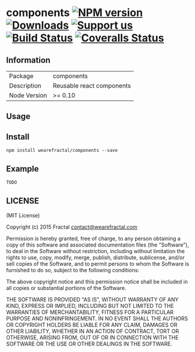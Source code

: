 # components [![NPM version][npm-image]][npm-url] [![Downloads][downloads-image]][npm-url] [![Support us][gittip-image]][gittip-url] [![Build Status][travis-image]][travis-url] [![Coveralls Status][coveralls-image]][coveralls-url]


## Information

<table>
<tr>
<td>Package</td>
<td>components</td>
</tr>
<tr>
<td>Description</td>
<td>Reusable react components</td>
</tr>
<tr>
<td>Node Version</td>
<td>>= 0.10</td>
</tr>
</table>

## Usage

## Install

```
npm install wearefractal/components --save
```
## Example

```js
TODO
```

## LICENSE

(MIT License)

Copyright (c) 2015 Fractal <contact@wearefractal.com>

Permission is hereby granted, free of charge, to any person obtaining
a copy of this software and associated documentation files (the
"Software"), to deal in the Software without restriction, including
without limitation the rights to use, copy, modify, merge, publish,
distribute, sublicense, and/or sell copies of the Software, and to
permit persons to whom the Software is furnished to do so, subject to
the following conditions:

The above copyright notice and this permission notice shall be
included in all copies or substantial portions of the Software.

THE SOFTWARE IS PROVIDED "AS IS", WITHOUT WARRANTY OF ANY KIND,
EXPRESS OR IMPLIED, INCLUDING BUT NOT LIMITED TO THE WARRANTIES OF
MERCHANTABILITY, FITNESS FOR A PARTICULAR PURPOSE AND
NONINFRINGEMENT. IN NO EVENT SHALL THE AUTHORS OR COPYRIGHT HOLDERS BE
LIABLE FOR ANY CLAIM, DAMAGES OR OTHER LIABILITY, WHETHER IN AN ACTION
OF CONTRACT, TORT OR OTHERWISE, ARISING FROM, OUT OF OR IN CONNECTION
WITH THE SOFTWARE OR THE USE OR OTHER DEALINGS IN THE SOFTWARE.

[gittip-url]: https://www.gittip.com/wearefractal/
[gittip-image]: http://img.shields.io/gittip/wearefractal.svg

[downloads-image]: http://img.shields.io/npm/dm/components.svg
[npm-url]: https://npmjs.org/package/components
[npm-image]: http://img.shields.io/npm/v/components.svg

[travis-url]: https://travis-ci.org/wearefractal/components
[travis-image]: https://travis-ci.org/wearefractal/components.png?branch=master

[coveralls-url]: https://coveralls.io/r/wearefractal/components
[coveralls-image]: https://coveralls.io/repos/wearefractal/components/badge.png

[depstat-url]: https://david-dm.org/wearefractal/components
[depstat-image]: https://david-dm.org/wearefractal/components.png

[david-url]: https://david-dm.org/wearefractal/components
[david-image]: https://david-dm.org/wearefractal/components.png?theme=shields.io
